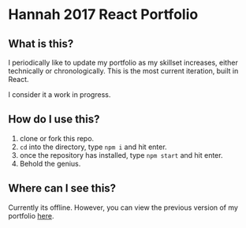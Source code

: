 # Hannah 2017 React Portfolio

## What is this?

I periodically like to update my portfolio as my skillset increases, either technically or chronologically.  This is the most current iteration, built in React.

I consider it a work in progress.

## How do I use this?

1. clone or fork this repo.
2. `cd` into the directory, type `npm i` and hit enter.
3. once the repository has installed, type `npm start` and hit enter.
4. Behold the genius.

## Where can I see this?

Currently its offline.  However, you can view the previous version of my portfolio [here](http://hereshannahs.info/).


